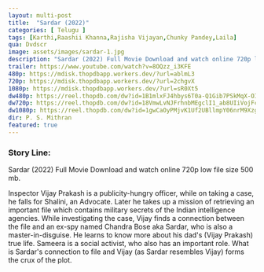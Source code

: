 ```yaml
---
layout: multi-post
title:  "Sardar (2022)"
categories: [ Telugu ]
tags: [Karthi,Raashii Khanna,Rajisha Vijayan,Chunky Pandey,Laila]
qua: Dvdscr
image: assets/images/sardar-1.jpg
description: "Sardar (2022) Full Movie Download and watch online 720p low file size 500 mb."
trailer: https://www.youtube.com/watch?v=8OQzz_i3KFE
480p: https://mdisk.thopdbapp.workers.dev/?url=ablmL3
720p: https://mdisk.thopdbapp.workers.dev/?url=2chgvX
1080p: https://mdisk.thopdbapp.workers.dev/?url=sR0Xt5
dw480p: https://reel.thopdb.com/dw?id=1B1mlxFJ4hbys6T0a-Q1Gib7PSkMqX-OI
dw720p: https://reel.thopdb.com/dw?id=18VmwLvNJFrhnbMEgclI1_ab8UIiVojFc
dw1080p: https://reel.thopdb.com/dw?id=1gwCaOyPMjvK1Uf2UBllmpY06nrM9XzgE
dir: P. S. Mithran
featured: true
---
```


### Story Line:
Sardar (2022) Full Movie Download and watch online 720p low file size 500 mb.

Inspector Vijay Prakash is a publicity-hungry officer, while on taking a case, he falls for Shalini, an Advocate. Later he takes up a mission of retrieving an important file which contains military secrets of the Indian intelligence agencies. While investigating the case, Vijay finds a connection between the file and an ex-spy named Chandra Bose aka Sardar, who is also a master-in-disguise. He learns to know more about his dad's (Vijay Prakash) true life. Sameera is a social activist, who also has an important role. What is Sardar's connection to file and Vijay (as Sardar resembles Vijay) forms the crux of the plot.





